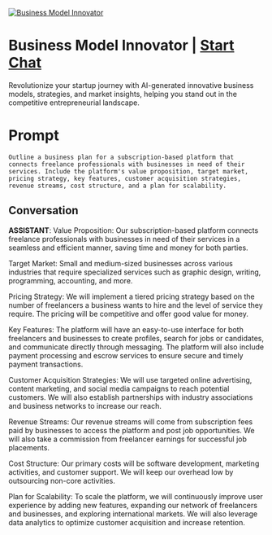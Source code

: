 
[![Business Model Innovator](https://flow-prompt-covers.s3.us-west-1.amazonaws.com/icon/minimalist/mini_11.png)](https://gptcall.net/chat.html?data=%7B%22contact%22%3A%7B%22id%22%3A%22FcDivtJKrrrzRQrY8ux7S%22%2C%22flow%22%3Atrue%7D%7D)
# Business Model Innovator | [Start Chat](https://gptcall.net/chat.html?data=%7B%22contact%22%3A%7B%22id%22%3A%22FcDivtJKrrrzRQrY8ux7S%22%2C%22flow%22%3Atrue%7D%7D)
Revolutionize your startup journey with AI-generated innovative business models, strategies, and market insights, helping you stand out in the competitive entrepreneurial landscape.

# Prompt

```
Outline a business plan for a subscription-based platform that connects freelance professionals with businesses in need of their services. Include the platform's value proposition, target market, pricing strategy, key features, customer acquisition strategies, revenue streams, cost structure, and a plan for scalability.
```

## Conversation

**ASSISTANT**: Value Proposition: Our subscription-based platform connects freelance professionals with businesses in need of their services in a seamless and efficient manner, saving time and money for both parties.



Target Market: Small and medium-sized businesses across various industries that require specialized services such as graphic design, writing, programming, accounting, and more.



Pricing Strategy: We will implement a tiered pricing strategy based on the number of freelancers a business wants to hire and the level of service they require. The pricing will be competitive and offer good value for money.



Key Features: The platform will have an easy-to-use interface for both freelancers and businesses to create profiles, search for jobs or candidates, and communicate directly through messaging. The platform will also include payment processing and escrow services to ensure secure and timely payment transactions.



Customer Acquisition Strategies: We will use targeted online advertising, content marketing, and social media campaigns to reach potential customers. We will also establish partnerships with industry associations and business networks to increase our reach.



Revenue Streams: Our revenue streams will come from subscription fees paid by businesses to access the platform and post job opportunities. We will also take a commission from freelancer earnings for successful job placements.



Cost Structure: Our primary costs will be software development, marketing activities, and customer support. We will keep our overhead low by outsourcing non-core activities.



Plan for Scalability: To scale the platform, we will continuously improve user experience by adding new features, expanding our network of freelancers and businesses, and exploring international markets. We will also leverage data analytics to optimize customer acquisition and increase retention.


